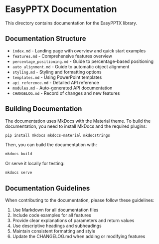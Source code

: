# EasyPPTX Documentation

This directory contains documentation for the EasyPPTX library.

## Documentation Structure

- `index.md` - Landing page with overview and quick start examples
- `features.md` - Comprehensive features overview
- `percentage_positioning.md` - Guide to percentage-based positioning
- `auto_alignment.md` - Guide to automatic object alignment
- `styling.md` - Styling and formatting options
- `templates.md` - Using PowerPoint templates
- `api_reference.md` - Detailed API reference
- `modules.md` - Auto-generated API documentation
- `CHANGELOG.md` - Record of changes and new features

## Building Documentation

The documentation uses MkDocs with the Material theme. To build the documentation, you need to install MkDocs and the required plugins:

```bash
pip install mkdocs mkdocs-material mkdocstrings
```

Then, you can build the documentation with:

```bash
mkdocs build
```

Or serve it locally for testing:

```bash
mkdocs serve
```

## Documentation Guidelines

When contributing to the documentation, please follow these guidelines:

1. Use Markdown for all documentation files
2. Include code examples for all features
3. Provide clear explanations of parameters and return values
4. Use descriptive headings and subheadings
5. Maintain consistent formatting and style
6. Update the CHANGELOG.md when adding or modifying features